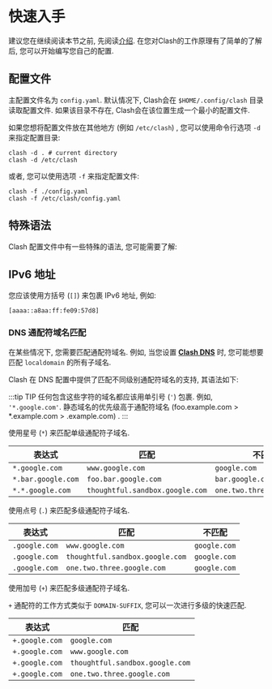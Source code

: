 # 快速入手
建议您在继续阅读本节之前, 先阅读[介绍](./introduction.md). 在您对Clash的工作原理有了简单的了解后, 您可以开始编写您自己的配置.

## 配置文件
主配置文件名为 `config.yaml`. 默认情况下, Clash会在 `$HOME/.config/clash` 目录读取配置文件. 如果该目录不存在, Clash会在该位置生成一个最小的配置文件.

如果您想将配置文件放在其他地方 (例如 `/etc/clash`) , 您可以使用命令行选项 `-d` 来指定配置目录:

```shell
clash -d . # current directory
clash -d /etc/clash
```
或者, 您可以使用选项 `-f` 来指定配置文件:

```shell
clash -f ./config.yaml
clash -f /etc/clash/config.yaml
```

## 特殊语法
Clash 配置文件中有一些特殊的语法, 您可能需要了解:

## IPv6 地址
您应该使用方括号 (`[]`) 来包裹 IPv6 地址, 例如:
```
[aaaa::a8aa:ff:fe09:57d8]
```


### DNS 通配符域名匹配
在某些情况下, 您需要匹配通配符域名. 例如, 当您设置 [**Clash DNS**](./dns.md) 时, 您可能想要匹配 `localdomain` 的所有子域名.

Clash 在 DNS 配置中提供了匹配不同级别通配符域名的支持, 其语法如下:

:::tip TIP
任何包含这些字符的域名都应该用单引号 (`'`) 包裹. 例如, `'*.google.com'`. 静态域名的优先级高于通配符域名 (foo.example.com > *.example.com > .example.com) .
:::

使用星号 (`*`) 来匹配单级通配符子域名.



| 表达式             | 匹配                            | 不匹配                     |
| ------------------ | ------------------------------- | -------------------------- |
| `*.google.com`     | `www.google.com`                | `google.com`               |
| `*.bar.google.com` | `foo.bar.google.com`            | `bar.google.com`           |
| `*.*.google.com`   | `thoughtful.sandbox.google.com` | `one.two.three.google.com` |

使用点号 (`.`) 来匹配多级通配符子域名.

| 表达式        | 匹配                            | 不匹配       |
| ------------- | ------------------------------- | ------------ |
| `.google.com` | `www.google.com`                | `google.com` |
| `.google.com` | `thoughtful.sandbox.google.com` | `google.com` |
| `.google.com` | `one.two.three.google.com`      | `google.com` |

使用加号 (`+`) 来匹配多级通配符子域名.

`+` 通配符的工作方式类似于 `DOMAIN-SUFFIX`, 您可以一次进行多级的快速匹配.

| 表达式         | 匹配                            |
| -------------- | ------------------------------- |
| `+.google.com` | `google.com`                    |
| `+.google.com` | `www.google.com`                |
| `+.google.com` | `thoughtful.sandbox.google.com` |
| `+.google.com` | `one.two.three.google.com`      |

